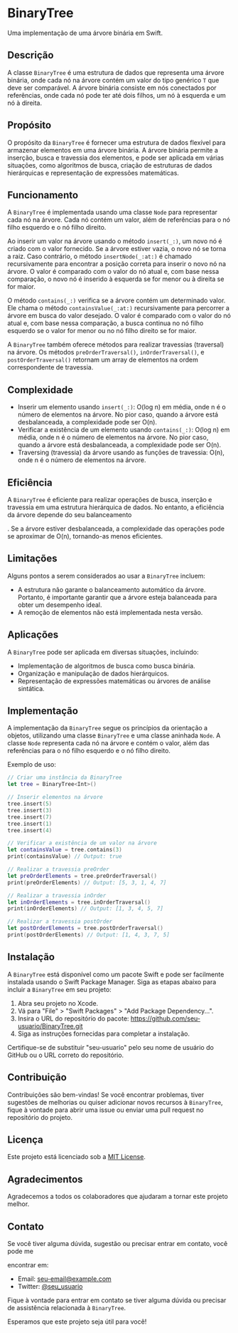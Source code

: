 # BinaryTree

Uma implementação de uma árvore binária em Swift.

## Descrição

A classe `BinaryTree` é uma estrutura de dados que representa uma árvore binária, onde cada nó na árvore contém um valor do tipo genérico `T` que deve ser comparável. A árvore binária consiste em nós conectados por referências, onde cada nó pode ter até dois filhos, um nó à esquerda e um nó à direita.

## Propósito

O propósito da `BinaryTree` é fornecer uma estrutura de dados flexível para armazenar elementos em uma árvore binária. A árvore binária permite a inserção, busca e travessia dos elementos, e pode ser aplicada em várias situações, como algoritmos de busca, criação de estruturas de dados hierárquicas e representação de expressões matemáticas.

## Funcionamento

A `BinaryTree` é implementada usando uma classe `Node` para representar cada nó na árvore. Cada nó contém um valor, além de referências para o nó filho esquerdo e o nó filho direito.

Ao inserir um valor na árvore usando o método `insert(_:)`, um novo nó é criado com o valor fornecido. Se a árvore estiver vazia, o novo nó se torna a raiz. Caso contrário, o método `insertNode(_:at:)` é chamado recursivamente para encontrar a posição correta para inserir o novo nó na árvore. O valor é comparado com o valor do nó atual e, com base nessa comparação, o novo nó é inserido à esquerda se for menor ou à direita se for maior.

O método `contains(_:)` verifica se a árvore contém um determinado valor. Ele chama o método `containsValue(_:at:)` recursivamente para percorrer a árvore em busca do valor desejado. O valor é comparado com o valor do nó atual e, com base nessa comparação, a busca continua no nó filho esquerdo se o valor for menor ou no nó filho direito se for maior.

A `BinaryTree` também oferece métodos para realizar travessias (traversal) na árvore. Os métodos `preOrderTraversal()`, `inOrderTraversal()`, e `postOrderTraversal()` retornam um array de elementos na ordem correspondente de travessia.

## Complexidade

- Inserir um elemento usando `insert(_:)`: O(log n) em média, onde n é o número de elementos na árvore. No pior caso, quando a árvore está desbalanceada, a complexidade pode ser O(n).
- Verificar a existência de um elemento usando `contains(_:)`: O(log n) em média, onde n é o número de elementos na árvore. No pior caso, quando a árvore está desbalanceada, a complexidade pode ser O(n).
- Traversing (travessia) da árvore usando as funções de travessia: O(n), onde n é o número de elementos na árvore.

## Eficiência

A `BinaryTree` é eficiente para realizar operações de busca, inserção e travessia em uma estrutura hierárquica de dados. No entanto, a eficiência da árvore depende do seu balanceamento

. Se a árvore estiver desbalanceada, a complexidade das operações pode se aproximar de O(n), tornando-as menos eficientes.

## Limitações

Alguns pontos a serem considerados ao usar a `BinaryTree` incluem:

- A estrutura não garante o balanceamento automático da árvore. Portanto, é importante garantir que a árvore esteja balanceada para obter um desempenho ideal.
- A remoção de elementos não está implementada nesta versão.

## Aplicações

A `BinaryTree` pode ser aplicada em diversas situações, incluindo:

- Implementação de algoritmos de busca como busca binária.
- Organização e manipulação de dados hierárquicos.
- Representação de expressões matemáticas ou árvores de análise sintática.

## Implementação

A implementação da `BinaryTree` segue os princípios da orientação a objetos, utilizando uma classe `BinaryTree` e uma classe aninhada `Node`. A classe `Node` representa cada nó na árvore e contém o valor, além das referências para o nó filho esquerdo e o nó filho direito.

Exemplo de uso:

```swift
// Criar uma instância da BinaryTree
let tree = BinaryTree<Int>()

// Inserir elementos na árvore
tree.insert(5)
tree.insert(3)
tree.insert(7)
tree.insert(1)
tree.insert(4)

// Verificar a existência de um valor na árvore
let containsValue = tree.contains(3)
print(containsValue) // Output: true

// Realizar a travessia preOrder
let preOrderElements = tree.preOrderTraversal()
print(preOrderElements) // Output: [5, 3, 1, 4, 7]

// Realizar a travessia inOrder
let inOrderElements = tree.inOrderTraversal()
print(inOrderElements) // Output: [1, 3, 4, 5, 7]

// Realizar a travessia postOrder
let postOrderElements = tree.postOrderTraversal()
print(postOrderElements) // Output: [1, 4, 3, 7, 5]
```

## Instalação

A `BinaryTree` está disponível como um pacote Swift e pode ser facilmente instalada usando o Swift Package Manager. Siga as etapas abaixo para incluir a `BinaryTree` em seu projeto:

1. Abra seu projeto no Xcode.
2. Vá para "File" > "Swift Packages" > "Add Package Dependency...".
3. Insira o URL do repositório do pacote: https://github.com/seu-usuario/BinaryTree.git
4. Siga as instruções fornecidas para completar a instalação.

Certifique-se de substituir "seu-usuario" pelo seu nome de usuário do GitHub ou o URL correto do repositório.

## Contribuição

Contribuições são bem-vindas! Se você encontrar problemas, tiver sugestões de melhorias ou quiser adicionar novos recursos à `BinaryTree`, fique à vontade para abrir uma issue ou enviar uma pull request no repositório do projeto.

## Licença

Este projeto está licenciado sob a [MIT License](LICENSE).

## Agradecimentos

Agradecemos a todos os colaboradores que ajudaram a tornar este projeto melhor.

## Contato

Se você tiver alguma dúvida, sugestão ou precisar entrar em contato, você pode me

 encontrar em:

- Email: seu-email@example.com
- Twitter: [@seu_usuario](https://twitter.com/seu_usuario)

Fique à vontade para entrar em contato se tiver alguma dúvida ou precisar de assistência relacionada à `BinaryTree`.

Esperamos que este projeto seja útil para você!
